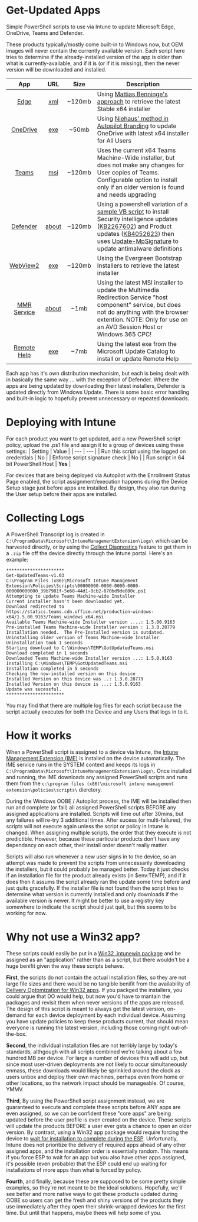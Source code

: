 # Get-Updated Apps
Simple PowerShell scripts to use via Intune to update Microsoft Edge, OneDrive, Teams and Defender.

These products typically/mostly come built-in to Windows now, but OEM images will never contain the currently available version. Each script here tries to determine if the already-installed version of the app is older than what is currently-available, and if it is (or if it is missing), then the never version will be downloaded and installed.

| App | URL | Size | Description |
|:---:|:---:|:---:| --- |
| [Edge](https://www.microsoft.com/en-us/edge/business/download) | [xml](https://edgeupdates.microsoft.com/api/products?view=enterprise) | ~120mb | Using [Mattias Benninge's approach](https://www.deploymentresearch.com/using-powershell-to-download-edge-chromium-for-business/) to retrieve the latest Stable x64 installer |
| [OneDrive](https://www.microsoft.com/en-us/microsoft-365/onedrive/download) | [exe](https://go.microsoft.com/fwlink/?linkid=844652) | ~50mb | Using [Niehaus' method in Autopilot Branding](https://github.com/mtniehaus/AutopilotBranding) to update OneDrive with latest x64 installer for All Users |
| [Teams](https://docs.microsoft.com/en-us/MicrosoftTeams/msi-deployment) | [msi](https://teams.microsoft.com/downloads/desktopurl?env=production&plat=windows&arch=x64&managedInstaller=true&download=true) | ~120mb | Uses the current x64 Teams Machine-Wide installer, but does not make any changes for User copies of Teams.  Configurable option to install only if an older version is found and needs upgrading |
| [Defender](https://docs.microsoft.com/en-us/microsoft-365/security/defender-endpoint/manage-updates-baselines-microsoft-defender-antivirus) | [about](https://devblogs.microsoft.com/scripting/use-powershell-to-update-windows-defender-signatures/) | ~120mb | Using a powershell variation of a [sample VB script](https://docs.microsoft.com/en-us/previous-versions/windows/desktop/aa387102(v=vs.85)) to install Security intelligence updates ([KB2267602](https://www.microsoft.com/en-us/wdsi/defenderupdates)) and Product updates ([KB4052623](https://support.microsoft.com/help/4052623/update-for-windows-defender-antimalware-platform)) then uses [Update-MpSignature](https://docs.microsoft.com/en-us/powershell/module/defender/update-mpsignature) to update antimalware definitions |
| [WebView2](https://developer.microsoft.com/en-us/microsoft-edge/webview2/) | [exe](https://learn.microsoft.com/en-us/microsoft-edge/webview2/concepts/distribution#deploying-the-evergreen-webview2-runtime) | ~120mb | Using the Evergreen Bootstrap Installers to retrieve the latest installer |
| [MMR Service](https://learn.microsoft.com/en-us/azure/virtual-desktop/multimedia-redirection) | [about](https://learn.microsoft.com/en-us/azure/virtual-desktop/multimedia-redirection-intro) | ~1mb | Using the latest MSI installer to update the Multimedia Redirection Service "host component" service, but does not do anything with the browser extention. NOTE: Only for use on an AVD Session Host or Windows 365 CPC! |
| [Remote Help](https://learn.microsoft.com/en-us/mem/intune/fundamentals/remote-help-windows) | [exe](https://www.catalog.update.microsoft.com/Search.aspx?q=remote%20help) | ~7mb | Using the latest exe from the Microsoft Update Catalog to install or update Remote Help |

Each app has it's own distribution mechanisim, but each is being dealt with in basically the same way ... with the exception of Defender.  Where the apps are being updated by downloading their latest installers, Defender is updated directly from Windows Update.  There is some basic error handling and built-in logic to hopefully prevent unnecessary or repeated downloads.

# Deploying with Intune
For each product you want to get updated, add a new PowerShell script policy, upload the .ps1 file and assign it to a group of devices using these settings:
| Setting | Value |
| --- | --- |
| Run this script using the logged on credentials | No |
| Enforce script signature check | No |
| Run script in 64 bit PowerShell Host | **Yes** |

For devices that are being deployed via Autopilot with the Enrollment Status Page enabled, the script assignment/execution happens during the Device Setup stage just before apps are installed.  By design, they also run during the User setup before their apps are installed.

# Collecting Logs
A PowerShell Transcript log is created in `C:\ProgramData\Microsoft\IntuneManagementExtension\Logs\` which can be harvested directly, or by using the [Collect Diagnostics](https://docs.microsoft.com/en-us/mem/intune/remote-actions/collect-diagnostics) feature to get them in a `.zip` file off the device directly through the Intune portal.  Here's an example:

```
**********************
Get-UpdatedTeams-v1.03
C:\Program Files (x86)\Microsoft Intune Management Extension\Policies\Scripts\00000000-0000-0000-0000-000000000000_39b7981f-5e68-44d1-8cb2-870bd9de080c.ps1
Attempting to update Teams Machine-wide Installer
Current installer hasn't been downloaded yet.
Download redirected to https://statics.teams.cdn.office.net/production-windows-x64/1.5.00.9163/Teams_windows_x64.msi
Available Teams Machine-wide Installer version ....: 1.5.00.9163
Pre-installed Teams Machine-wide Installer version : 1.3.0.28779
Installation needed.  The Pre-Installed version is outdated.
Uninstalling older version of Teams Machine-wide Installer
Uninstallation took 1 seconds
Starting download to C:\Windows\TEMP\GotUpdatedTeams.msi
Download completed in 1 seconds
Downloaded Teams Machine-wide Installer version ...: 1.5.0.9163
Installing C:\Windows\TEMP\GotUpdatedTeams.msi
Installation completed in 5 seconds
Checking the now-installed version on this device
Installed Version on this device was ..: 1.3.0.28779
Installed Version on this device is ...: 1.5.0.9163
Update was sucessful.
**********************
```

You may find that there are multiple log files for each script because the script actually executes for both the Device and any Users that logs in to it.

# How it works
When a PowerShell script is assigned to a device via Intune, the [Intune Management Extension (IME)](https://docs.microsoft.com/en-us/mem/intune/apps/intune-management-extension) is installed on the device automatically.  The IME service runs in the SYSTEM context and keeps its logs in `C:\ProgramData\Microsoft\IntuneManagementExtension\Logs\`.  Once installed and running, the IME downloads any assigned PowerShell scripts and runs them from the `c:\program files (x86)\microsoft intune management extension\policies\scripts\` dierctory.

During the Windows OOBE / Autopilot process, the IME will be installed then run and complete (or fail) all assigned PowerShell scripts BEFORE any assigned applications are installed.  Scripts will time out after 30mins, but any failures will re-try 3 additional times.  After sucess (or multi-failures), the scripts will not execute again unless the script or policy in Intune is changed.  When assigning multiple scripts, the order that they execute is not predictible. However, because these particular products don't have any dependancy on each other, their install order doesn't really matter.

Scripts will also run whenever a new user signs in to the device, so an attempt was made to prevent the scripts from unnecessarily downloading the installers, but it could probably be managed better.  Today it just checks if an installation file for the product already exists (in $env:TEMP), and if it does then it assums the script already ran the update some time before and just quits gracefully. If the installer file is not found then the script tries to determine what version is currently installed and only downloads if the available version is newer.  It might be better to use a registry key somewhere to indicate the script should just quit, but this seems to be working for now.

# Why not use a Win32 app?
These scripts could easily be put in a [Win32 .intunewin package](https://docs.microsoft.com/en-us/mem/intune/apps/apps-win32-prepare) and be assigned as an "application" rather than as a script, but there wouldn't be a huge benifit given the way these scripts behave.

**First**, the scripts do not contain the actual installation files, so they are not large file sizes and there would be no tangible benifit from the availability of [Delivery Optomization for Win32 apps](https://docs.microsoft.com/en-us/windows/deployment/do/waas-delivery-optimization#windows-client).  If you packged the installers, you could argue that DO would help, but now you'd have to mantain the packages and revisit them when never versions of the apps are released.  The design of this script is meant to always get the latest version, on-demand for each device deployment by each individual device.  Assuming you have update policies to keep these products current, that should mean everyone is running the latest version, including those coming right out-of-the-box.

**Second**, the individual installation files are not terribly large by today's standards, althgough with all scripts combined we're talking about a few hundred MB per device.  For large a number of devices this will add up, but since most user-driven deployments are not likely to occur simultaneously enmass, these downloads would likely be sprinkled around the clock as users unbox and deploy their own machines, perhaps even from home or other locations, so the network impact should be manageable.  Of course, YMMV.

**Third**, By using the PowerShell script assignment instead, we are guaranteed to execute and complete these scripts before ANY apps are even assigned, so we can be confident these "core apps" are being updated before the user profile is even created on the device.  These scripts will update the products BEFORE a user ever gets a chance to open an older version.  By contrast, using a Win32 app package would require forcing the device to [wait for installation to complete during the ESP](https://docs.microsoft.com/en-us/mem/intune/enrollment/windows-enrollment-status#block-access-to-a-device-until-a-specific-application-is-installed).  Unfortunatly, Intune does not prioritize the delivery of required apps ahead of any other assigned apps, and the installation order is essentially random.  This means if you force ESP to wait for an app but you also have other apps assigned, it's possible (even probable) that the ESP could end up waiting for installations of more apps than what is forced by policy.

**Fourth**, and finally, because these are supposed to be some pretty simple examples, so they're not meant to be the ideal solutions. Hopefully, we'll see better and more native ways to get these products updated during OOBE so users can get the fresh and shiny versions of the products they use immediately after they open their shrink-wrapped devices for the first time.  But until that happens, maybe thees will help some of you.
